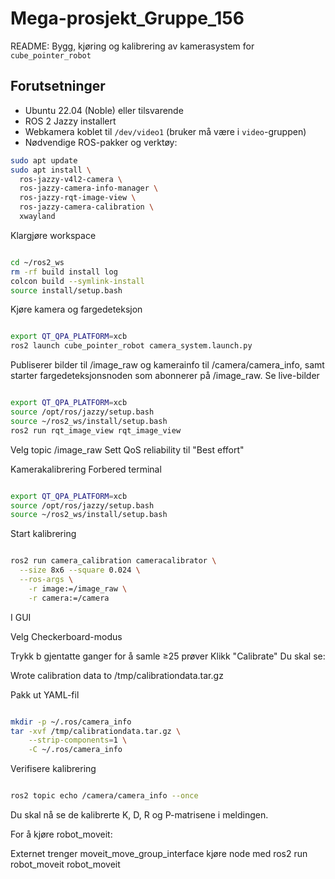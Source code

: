 # Mega-prosjekt_Gruppe_156

README: Bygg, kjøring og kalibrering av kamerasystem for `cube_pointer_robot`

## Forutsetninger

- Ubuntu 22.04 (Noble) eller tilsvarende
- ROS 2 Jazzy installert
- Webkamera koblet til `/dev/video1` (bruker må være i `video`-gruppen)
- Nødvendige ROS-pakker og verktøy:

```bash
sudo apt update
sudo apt install \
  ros-jazzy-v4l2-camera \
  ros-jazzy-camera-info-manager \
  ros-jazzy-rqt-image-view \
  ros-jazzy-camera-calibration \
  xwayland
```

Klargjøre workspace
```bash

cd ~/ros2_ws
rm -rf build install log
colcon build --symlink-install
source install/setup.bash
```
Kjøre kamera og fargedeteksjon
```bash

export QT_QPA_PLATFORM=xcb
ros2 launch cube_pointer_robot camera_system.launch.py
```
Publiserer bilder til /image_raw og kamerainfo til /camera/camera_info, samt starter fargedeteksjonsnoden som abonnerer på /image_raw.
Se live-bilder
```bash

export QT_QPA_PLATFORM=xcb
source /opt/ros/jazzy/setup.bash
source ~/ros2_ws/install/setup.bash
ros2 run rqt_image_view rqt_image_view
```
Velg topic /image_raw
 Sett QoS reliability til "Best effort"

Kamerakalibrering
Forbered terminal
```bash

export QT_QPA_PLATFORM=xcb
source /opt/ros/jazzy/setup.bash
source ~/ros2_ws/install/setup.bash
```
Start kalibrering
```bash

ros2 run camera_calibration cameracalibrator \
  --size 8x6 --square 0.024 \
  --ros-args \
    -r image:=/image_raw \
    -r camera:=/camera
```
I GUI

  Velg Checkerboard-modus

  Trykk b gjentatte ganger for å samle ≥25 prøver
    Klikk "Calibrate"
    Du skal se:

Wrote calibration data to /tmp/calibrationdata.tar.gz

Pakk ut YAML-fil
```bash

mkdir -p ~/.ros/camera_info
tar -xvf /tmp/calibrationdata.tar.gz \
    --strip-components=1 \
    -C ~/.ros/camera_info
```
Verifisere kalibrering
```bash

ros2 topic echo /camera/camera_info --once
```
Du skal nå se de kalibrerte K, D, R og P-matrisene i meldingen.

For å kjøre robot_moveit:

Externet trenger moveit_move_group_interface
kjøre node med ros2 run robot_moveit robot_moveit



